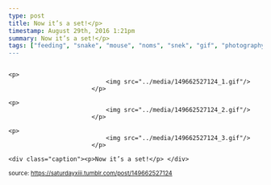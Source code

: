 ```yaml
---
type: post
title: Now it’s a set!</p> 
timestamp: August 29th, 2016 1:21pm
summary: Now it’s a set!</p> 
tags: ["feeding", "snake", "mouse", "noms", "snek", "gif", "photography]
---
```


                
                
                
                                                                                       <p>
                               <img src="../media/149662527124_1.gif"/>
                           </p>
                                                                                                                           <p>
                               <img src="../media/149662527124_2.gif"/>
                           </p>
                                                                                                                           <p>
                               <img src="../media/149662527124_3.gif"/>
                           </p>
                                                                                                                      <div class="caption"><p>Now it’s a set!</p> </div>
                                    
                
                
                
                
                                
<small>source: https://saturdayxiii.tumblr.com/post/149662527124</small>